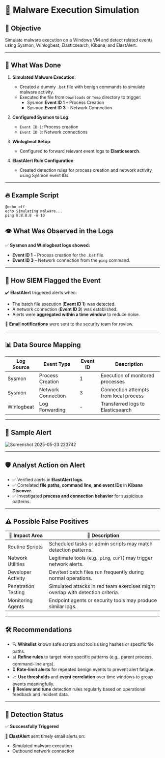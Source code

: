 # 🚨 Malware Execution Simulation

## 📌 Objective
Simulate malware execution on a Windows VM and detect related events using Sysmon, Winlogbeat, Elasticsearch, Kibana, and ElastAlert.

---

## 🧪 What Was Done

1. **Simulated Malware Execution**:
   - Created a dummy `.bat` file with benign commands to simulate malware activity.
   - Executed the file from `Downloads` or `Temp` directory to trigger:
     - Sysmon **Event ID 1** – Process Creation
     - Sysmon **Event ID 3** – Network Connection


2. **Configured Sysmon to Log**:
   - `Event ID 1`: Process creation
   - `Event ID 3`: Network connections

3. **Winlogbeat Setup**:
   - Configured to forward relevant event logs to **Elasticsearch**.

4. **ElastAlert Rule Configuration**:
   - Created detection rules for process creation and network activity using Sysmon event IDs.

---

## 🔥 Example Script

    @echo off
    echo Simulating malware...
    ping 8.8.8.8 -n 10
## 👁️ What Was Observed in the Logs


✅ **Sysmon and Winlogbeat logs showed:**

- **Event ID 1** – Process creation for the `.bat` file.
- **Event ID 3** – Network connection from the `ping` command.

---

## 🧠 How SIEM Flagged the Event

✔️ **ElastAlert** triggered alerts when:

- The batch file execution (**Event ID 1**) was detected.
- A network connection (**Event ID 3**) was established.
- Alerts were **aggregated within a time window** to reduce noise.

📨 **Email notifications** were sent to the security team for review.

---

## 📊 Data Source Mapping

| Log Source | Event Type         | Event ID | Description                            |
|------------|--------------------|----------|----------------------------------------|
| Sysmon     | Process Creation   | 1        | Execution of monitored processes       |
| Sysmon     | Network Connection | 3        | Connection attempts from local process |
| Winlogbeat | Log Forwarding     | -        | Transferred logs to Elasticsearch      |

---

## 📨 Sample Alert
![Screenshot 2025-05-23 223742](https://github.com/user-attachments/assets/c02a870a-7e35-4650-8e5f-275eb59ed499)



---

## 🛡️ Analyst Action on Alert

- ✅ Verified alerts in **ElastAlert logs**.
- ✅ Correlated **file paths, command line, and event IDs** in **Kibana Discover**.
- ✅ Investigated **process and connection behavior** for suspicious patterns.

---

## ⚠️ Possible False Positives

| 🧩 Impact Area       | 📌 Description                                                                 |
|----------------------|--------------------------------------------------------------------------------|
| Routine Scripts       | Scheduled tasks or admin scripts may match detection patterns.                |
| Network Utilities     | Legitimate tools (e.g., `ping`, `curl`) may trigger network alerts.           |
| Developer Activity    | Dev/test batch files run frequently during normal operations.                 |
| Penetration Testing   | Simulated attacks in red team exercises might overlap with detection criteria.|
| Monitoring Agents     | Endpoint agents or security tools may produce similar logs.                   |

---

## 🛠️ Recommendations

- 🔍 **Whitelist** known safe scripts and tools using hashes or specific file paths.
- 📊 **Refine rules** to target more specific patterns (e.g., parent process, command-line args).
- ⏳ **Rate-limit alerts** for repeated benign events to prevent alert fatigue.
- 📈 **Use thresholds** and **event correlation** over time windows to group events meaningfully.
- 🔁 **Review and tune** detection rules regularly based on operational feedback and incident data.

---

## 🧪 Detection Status

✅ **Successfully Triggered**

📨 **ElastAlert** sent timely email alerts on:

- Simulated malware execution  
- Outbound network connection

